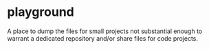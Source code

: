 # playground
A place to dump the files for small projects not substantial enough to warrant a dedicated repository and/or share files for code projects.
